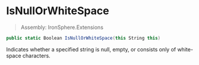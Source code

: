 ﻿

# IsNullOrWhiteSpace

> Assembly: IronSphere.Extensions

```csharp
public static Boolean IsNullOrWhiteSpace(this String this)
```

Indicates whether a specified string is null, empty, or consists only of white-space characters.

 